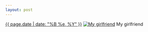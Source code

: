 ```yaml
---
layout: post
---
```


<p>
  <time><a href="/415">{{ page.date | date: "%B %e, %Y" }}</a></time>
  <a href="/415"><img src="{{ site.assets_url }}/415-640.jpg" srcset="{{ site.assets_url }}/415-1280.jpg 1280w, {{ site.assets_url }}/415-960.jpg 960w, {{ site.assets_url }}/415-640.jpg 640w, {{ site.assets_url }}/415-320.jpg 320w" sizes="(min-width: 700px) 50vw, calc(100vw - 2rem)" alt="My girlfriend" /></a>
  <span>My girlfriend</span>
</p>
